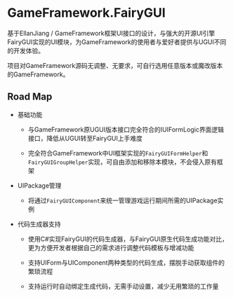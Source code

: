 # GameFramework.FairyGUI

基于EllanJiang / GameFramework框架UI接口的设计，与强大的开源UI引擎FairyGUI实现的UI模块，为GameFramework的使用者与爱好者提供与UGUI不同的开发体验。

项目对GameFramework源码无调整、无要求，可自行选用任意版本或魔改版本的GameFramework。

## Road Map

- 基础功能

    - 与GameFramework原UGUI版本接口完全符合的IUIFormLogic界面逻辑接口，降低从UGUI转至FairyGUI上手难度

    - 完全符合GameFramework中UI框架实现的`FairyGUIFormHelper`和`FairyGUIGroupHelper`实现，可自由添加和移除本模块，不会侵入原有框架

- UIPackage管理

    - 将通过`FairyGUIComponent`来统一管理游戏运行期间所需的UIPackage实例

- 代码生成器支持

    - 使用C#实现FairyGUI的代码生成器，与FairyGUI原生代码生成功能对比，更为方便开发者根据自己的需求进行调整代码模板与增减功能

    - 支持UIForm与UIComponent两种类型的代码生成，摆脱手动获取组件的繁琐流程

    - 支持运行时自动绑定生成代码，无需手动设置，减少无用繁琐的工作量

